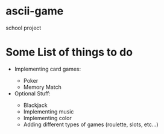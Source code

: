 # ascii-game
school project


<h1> Some List of things to do </h1>

<table>
<ul>
<li>Implementing card games:</li>
<ul>
<li>Poker</li>
<li>Memory Match</li>
</ul>
<li>Optional Stuff:</li>
<ul>
<li>Blackjack</li>
<li>Implementing music</li>
<li>Implementing color</li>
<li>Adding different types of games (roulette, slots, etc...)</li>
</ul>
</ul>
</table>
